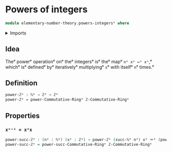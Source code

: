 # Powers of integers

```agda
module elementary-number-theory.powers-integersᵉ where
```

<details><summary>Imports</summary>

```agda
open import commutative-algebra.powers-of-elements-commutative-ringsᵉ

open import elementary-number-theory.integersᵉ
open import elementary-number-theory.multiplication-integersᵉ
open import elementary-number-theory.natural-numbersᵉ
open import elementary-number-theory.ring-of-integersᵉ

open import foundation.identity-typesᵉ
```

</details>

## Idea

Theᵉ powerᵉ operationᵉ onᵉ theᵉ integersᵉ isᵉ theᵉ mapᵉ `nᵉ xᵉ ↦ᵉ xⁿ`,ᵉ whichᵉ isᵉ definedᵉ byᵉ
iterativelyᵉ multiplyingᵉ `x`ᵉ with itselfᵉ `n`ᵉ times.ᵉ

## Definition

```agda
power-ℤᵉ : ℕᵉ → ℤᵉ → ℤᵉ
power-ℤᵉ = power-Commutative-Ringᵉ ℤ-Commutative-Ringᵉ
```

## Properties

### `xⁿ⁺¹ = xⁿx`

```agda
power-succ-ℤᵉ : (nᵉ : ℕᵉ) (xᵉ : ℤᵉ) → power-ℤᵉ (succ-ℕᵉ nᵉ) xᵉ ＝ᵉ (power-ℤᵉ nᵉ xᵉ) *ℤᵉ xᵉ
power-succ-ℤᵉ = power-succ-Commutative-Ringᵉ ℤ-Commutative-Ringᵉ
```